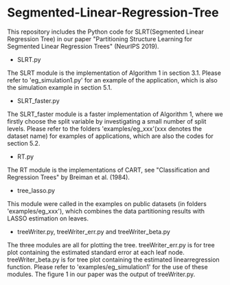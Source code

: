 # Segmented-Linear-Regression-Tree

This repository includes the Python code for SLRT(Segmented Linear Regression Tree) in our paper "Partitioning Structure Learning for Segmented Linear Regression Trees" (NeurIPS 2019).

* SLRT.py

The SLRT module is the implementation of Algorithm 1 in section 3.1.
Please refer to 'eg_simulation1.py' for an example of the application, which is also the simulation example in section 5.1.

* SLRT_faster.py

The SLRT_faster module is a faster implementation of Algorithm 1, where we firstly choose the split variable by investigating a small number of split levels.
Please refer to the folders 'examples/eg_xxx'(xxx denotes the dataset name) for examples of applications, which are also the codes for section 5.2.
 
* RT.py 
 
 The RT module is the implementations of CART, see "Classification and Regression Trees" by Breiman et al. (1984).

* tree_lasso.py

This module were called in the examples on public datasets (in folders 'examples/eg_xxx'), which combines the data partitioning results with LASSO estimation on leaves.

* treeWriter.py, treeWriter_err.py and treeWriter_beta.py

The three modules are all for plotting the tree.
treeWriter_err.py is for tree plot containing the estimated standard error at each leaf node.
treeWriter_beta.py is for tree plot containing the estimated linearregression function.
Please refer to 'examples/eg_simulation1' for the use of these modules. The figure 1 in our paper was the output of treeWriter.py.
